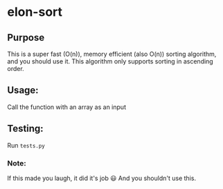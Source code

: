 # elon-sort

## Purpose
This is a super fast (O(n)), memory efficient (also O(n)) sorting algorithm, and you should use it. This algorithm only supports sorting in ascending order.

## Usage:
Call the function with an array as an input

## Testing:
Run `tests.py`

### Note:
If this made you laugh, it did it's job :smiley: And you shouldn't use this.
